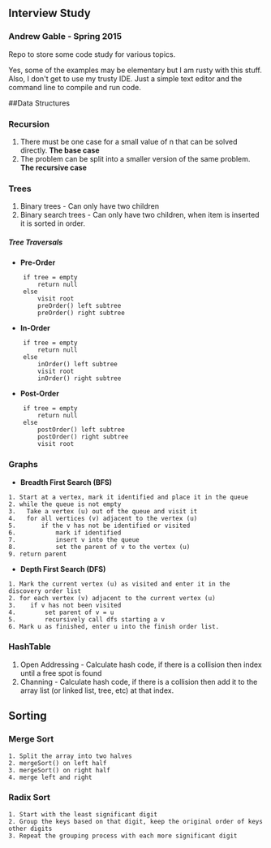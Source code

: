 ## Interview Study
### Andrew Gable - Spring 2015

Repo to store some code study for various topics. 

Yes, some of the examples may be elementary but I am rusty with this stuff. Also, I don't get to use my trusty IDE. Just a simple text editor and the command line to compile and run code. 

##Data Structures 

### Recursion 
1. There must be one case for a small value of n that can be solved directly. **The base case**
2. The problem can be split into a smaller version of the same problem. **The recursive case**

### Trees
1. Binary trees - Can only have two children
2. Binary search trees - Can only have two children, when item is inserted it is sorted in order. 

##### Tree Traversals 
- **Pre-Order**
```
    if tree = empty
        return null
    else 
        visit root 
        preOrder() left subtree 
        preOrder() right subtree
```
- **In-Order**
```
    if tree = empty
        return null
    else 
        inOrder() left subtree
        visit root
        inOrder() right subtree
```
- **Post-Order**
```
    if tree = empty
        return null
    else 
        postOrder() left subtree
        postOrder() right subtree
        visit root
```

### Graphs

- **Breadth First Search (BFS)**
```
1. Start at a vertex, mark it identified and place it in the queue
2. while the queue is not empty
3.   Take a vertex (u) out of the queue and visit it 
4.   for all vertices (v) adjacent to the vertex (u)
5.       if the v has not be identified or visited
6.           mark if identified 
7.           insert v into the queue
8.           set the parent of v to the vertex (u)
9. return parent
```

- **Depth First Search (DFS)**
```
1. Mark the current vertex (u) as visited and enter it in the discovery order list
2. for each vertex (v) adjacent to the current vertex (u)
3.    if v has not been visited
4.        set parent of v = u
5.        recursively call dfs starting a v
6. Mark u as finished, enter u into the finish order list.
```


### HashTable

1. Open Addressing - Calculate hash code, if there is a collision then index until a free spot is found
2. Channing - Calculate hash code, if there is a collision then add it to the array list (or linked list, tree, etc) at that index. 

## Sorting 

### Merge Sort

```
1. Split the array into two halves
2. mergeSort() on left half
3. mergeSort() on right half
4. merge left and right
```

### Radix Sort
```
1. Start with the least significant digit
2. Group the keys based on that digit, keep the original order of keys other digits
3. Repeat the grouping process with each more significant digit
```



